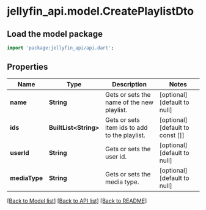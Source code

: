# jellyfin_api.model.CreatePlaylistDto

## Load the model package
```dart
import 'package:jellyfin_api/api.dart';
```

## Properties
Name | Type | Description | Notes
------------ | ------------- | ------------- | -------------
**name** | **String** | Gets or sets the name of the new playlist. | [optional] [default to null]
**ids** | **BuiltList&lt;String&gt;** | Gets or sets item ids to add to the playlist. | [optional] [default to const []]
**userId** | **String** | Gets or sets the user id. | [optional] [default to null]
**mediaType** | **String** | Gets or sets the media type. | [optional] [default to null]

[[Back to Model list]](../README.md#documentation-for-models) [[Back to API list]](../README.md#documentation-for-api-endpoints) [[Back to README]](../README.md)


